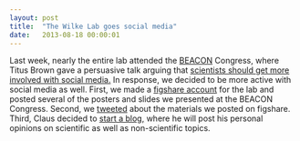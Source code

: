 ```yaml
---
layout: post
title:  "The Wilke Lab goes social media"
date:   2013-08-18 00:00:01
---
```

Last week, nearly the entire lab attended the [BEACON](http://beacon-center.org/)  Congress, where Titus Brown gave a persuasive talk arguing that [scientists should get more involved with social media.](http://ivory.idyll.org/blog/fallout-from-social-media-talk.html) In response, we decided to be more active with social media as well. First, we made a [figshare account](http://figshare.com/authors/Claus%20Wilke/447154) for the lab and posted several of the posters and slides we presented at the BEACON Congress. Second, we [tweeted](https://twitter.com/ClausWilke) about the materials we posted on figshare. Third, Claus decided to [start a blog,](http://serialmentor.com) where he will post his personal opinions on scientific as well as non-scientific topics.
